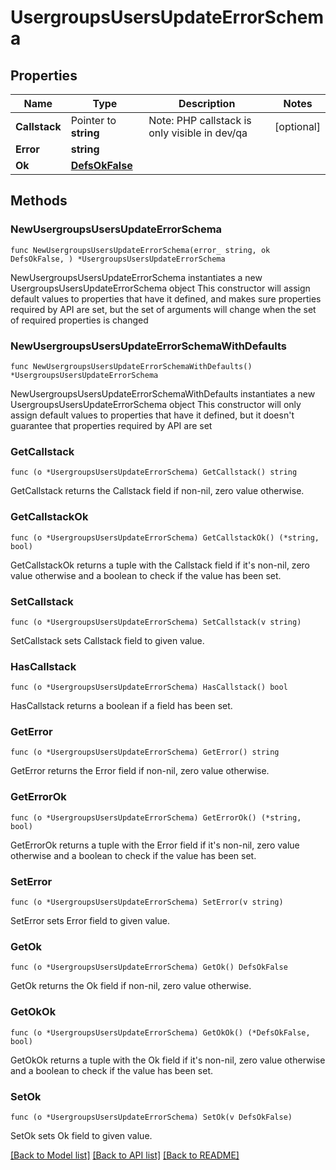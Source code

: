 # UsergroupsUsersUpdateErrorSchema

## Properties

Name | Type | Description | Notes
------------ | ------------- | ------------- | -------------
**Callstack** | Pointer to **string** | Note: PHP callstack is only visible in dev/qa | [optional] 
**Error** | **string** |  | 
**Ok** | [**DefsOkFalse**](DefsOkFalse.md) |  | 

## Methods

### NewUsergroupsUsersUpdateErrorSchema

`func NewUsergroupsUsersUpdateErrorSchema(error_ string, ok DefsOkFalse, ) *UsergroupsUsersUpdateErrorSchema`

NewUsergroupsUsersUpdateErrorSchema instantiates a new UsergroupsUsersUpdateErrorSchema object
This constructor will assign default values to properties that have it defined,
and makes sure properties required by API are set, but the set of arguments
will change when the set of required properties is changed

### NewUsergroupsUsersUpdateErrorSchemaWithDefaults

`func NewUsergroupsUsersUpdateErrorSchemaWithDefaults() *UsergroupsUsersUpdateErrorSchema`

NewUsergroupsUsersUpdateErrorSchemaWithDefaults instantiates a new UsergroupsUsersUpdateErrorSchema object
This constructor will only assign default values to properties that have it defined,
but it doesn't guarantee that properties required by API are set

### GetCallstack

`func (o *UsergroupsUsersUpdateErrorSchema) GetCallstack() string`

GetCallstack returns the Callstack field if non-nil, zero value otherwise.

### GetCallstackOk

`func (o *UsergroupsUsersUpdateErrorSchema) GetCallstackOk() (*string, bool)`

GetCallstackOk returns a tuple with the Callstack field if it's non-nil, zero value otherwise
and a boolean to check if the value has been set.

### SetCallstack

`func (o *UsergroupsUsersUpdateErrorSchema) SetCallstack(v string)`

SetCallstack sets Callstack field to given value.

### HasCallstack

`func (o *UsergroupsUsersUpdateErrorSchema) HasCallstack() bool`

HasCallstack returns a boolean if a field has been set.

### GetError

`func (o *UsergroupsUsersUpdateErrorSchema) GetError() string`

GetError returns the Error field if non-nil, zero value otherwise.

### GetErrorOk

`func (o *UsergroupsUsersUpdateErrorSchema) GetErrorOk() (*string, bool)`

GetErrorOk returns a tuple with the Error field if it's non-nil, zero value otherwise
and a boolean to check if the value has been set.

### SetError

`func (o *UsergroupsUsersUpdateErrorSchema) SetError(v string)`

SetError sets Error field to given value.


### GetOk

`func (o *UsergroupsUsersUpdateErrorSchema) GetOk() DefsOkFalse`

GetOk returns the Ok field if non-nil, zero value otherwise.

### GetOkOk

`func (o *UsergroupsUsersUpdateErrorSchema) GetOkOk() (*DefsOkFalse, bool)`

GetOkOk returns a tuple with the Ok field if it's non-nil, zero value otherwise
and a boolean to check if the value has been set.

### SetOk

`func (o *UsergroupsUsersUpdateErrorSchema) SetOk(v DefsOkFalse)`

SetOk sets Ok field to given value.



[[Back to Model list]](../README.md#documentation-for-models) [[Back to API list]](../README.md#documentation-for-api-endpoints) [[Back to README]](../README.md)


